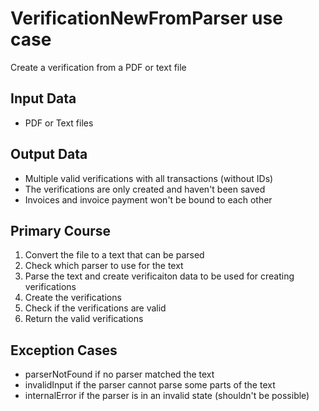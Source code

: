 # VerificationNewFromParser use case

Create a verification from a PDF or text file

## Input Data

- PDF or Text files

## Output Data

- Multiple valid verifications with all transactions (without IDs)
- The verifications are only created and haven't been saved
- Invoices and invoice payment won't be bound to each other

## Primary Course

1. Convert the file to a text that can be parsed
1. Check which parser to use for the text
1. Parse the text and create verificaiton data to be used for creating verifications
1. Create the verifications
1. Check if the verifications are valid
1. Return the valid verifications

## Exception Cases

- parserNotFound if no parser matched the text
- invalidInput if the parser cannot parse some parts of the text
- internalError if the parser is in an invalid state (shouldn't be possible)
